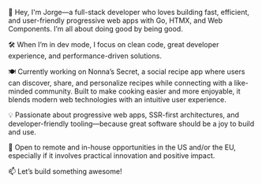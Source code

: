 👋 Hey, I'm Jorge—a full-stack developer who loves building fast, efficient, and user-friendly progressive web apps with Go, HTMX, and Web Components. I’m all about doing good by being good.

🛠️ When I’m in dev mode, I focus on clean code, great developer experience, and performance-driven solutions.

🍽️ Currently working on Nonna’s Secret, a social recipe app where users can discover, share, and personalize recipes while connecting with a like-minded community. Built to make cooking easier and more enjoyable, it blends modern web technologies with an intuitive user experience.

💡 Passionate about progressive web apps, SSR-first architectures, and developer-friendly tooling—because great software should be a joy to build and use.

🚀 Open to remote and in-house opportunities in the US and/or the EU, especially if it involves practical innovation and positive impact.

📫 Let’s build something awesome!
